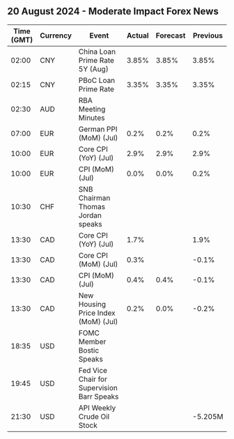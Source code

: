 ## 20 August 2024 - Moderate Impact Forex News

| Time (GMT) | Currency | Event | Actual | Forecast | Previous |
|------|----------|-------|--------|----------|----------|
| 02:00 | CNY | China Loan Prime Rate 5Y (Aug) | 3.85% | 3.85% | 3.85% |
| 02:15 | CNY | PBoC Loan Prime Rate | 3.35% | 3.35% | 3.35% |
| 02:30 | AUD | RBA Meeting Minutes |  |  |  |
| 07:00 | EUR | German PPI (MoM) (Jul) | 0.2% | 0.2% | 0.2% |
| 10:00 | EUR | Core CPI (YoY) (Jul) | 2.9% | 2.9% | 2.9% |
| 10:00 | EUR | CPI (MoM) (Jul) | 0.0% | 0.0% | 0.2% |
| 10:30 | CHF | SNB Chairman Thomas Jordan speaks |  |  |  |
| 13:30 | CAD | Core CPI (YoY) (Jul) | 1.7% |  | 1.9% |
| 13:30 | CAD | Core CPI (MoM) (Jul) | 0.3% |  | -0.1% |
| 13:30 | CAD | CPI (MoM) (Jul) | 0.4% | 0.4% | -0.1% |
| 13:30 | CAD | New Housing Price Index (MoM) (Jul) | 0.2% | 0.0% | -0.2% |
| 18:35 | USD | FOMC Member Bostic Speaks |  |  |  |
| 19:45 | USD | Fed Vice Chair for Supervision Barr Speaks |  |  |  |
| 21:30 | USD | API Weekly Crude Oil Stock |  |  | -5.205M |

